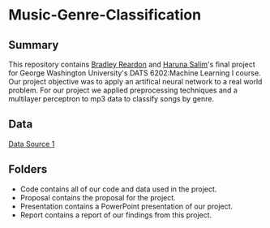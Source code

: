 # Music-Genre-Classification

## Summary
This repository contains [Bradley Reardon](https://github.com/breardon7) and [Haruna Salim](https://github.com/BABAYEGAR)'s final project for George Washington University's DATS 6202:Machine Learning I course.
Our project objective was to apply an artifical neural network to a real world problem. For our project we applied preprocessing techniques and a multilayer perceptron to mp3 data to classify songs by genre.

## Data
[Data Source 1](https://www.kaggle.com/harish24/music-genre-classification)   

## Folders
* Code contains all of our code and data used in the project.
* Proposal contains the proposal for the project.
* Presentation contains a PowerPoint presentation of our project.
* Report contains a report of our findings from this project.
